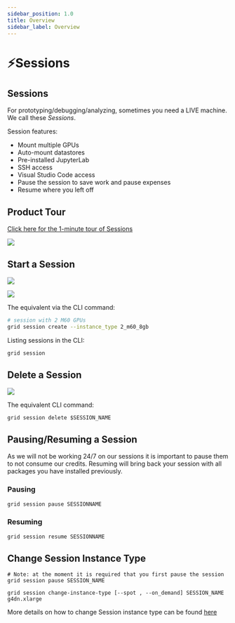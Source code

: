 ```yaml
---
sidebar_position: 1.0
title: Overview
sidebar_label: Overview
---
```


# ⚡Sessions

## Sessions

For prototyping/debugging/analyzing, sometimes you need a LIVE machine. We call these _Sessions_.

Session features:

* Mount multiple GPUs
* Auto-mount datastores
* Pre-installed JupyterLab
* SSH access
* Visual Studio Code access
* Pause the session to save work and pause expenses
* Resume where you left off

## Product Tour

[Click here for the 1-minute tour of Sessions](https://platform.grid.ai/#/dashboard?product_tour_id=221973)

![](/images/sessions/sessions-product-tour.png)

## **Start a Session**

![](/images/sessions/session.jpg)

![](/images/sessions/new-session.gif)

The equivalent via the CLI command:

```bash
# session with 2 M60 GPUs
grid session create --instance_type 2_m60_8gb
```

Listing sessions in the CLI:
```bash
grid session
```

## Delete a Session

![](/images/sessions/delete-session.gif)

The equivalent CLI command:

```text
grid session delete $SESSION_NAME
```

## Pausing/Resuming a Session

As we will not be working 24/7 on our sessions it is important to pause them to not consume 
our credits.  Resuming will bring back your session with all packages you have installed previously.

### Pausing

```bash
grid session pause SESSIONNAME
```

### Resuming

```bash
grid session resume SESSIONNAME
```

## Change Session Instance Type

```text
# Note: at the moment it is required that you first pause the session
grid session pause SESSION_NAME

grid session change-instance-type [--spot , --on_demand] SESSION_NAME g4dn.xlarge
```

More details on how to change Session instance type can be found [here](./changing-instance-type.md)

